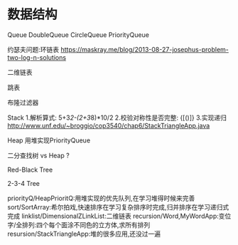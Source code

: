 # 数据结构

Queue
DoubleQueue
CircleQueue
PriorityQueue

约瑟夫问题:环链表
<https://maskray.me/blog/2013-08-27-josephus-problem-two-log-n-solutions>

二维链表

跳表

布隆过滤器

Stack
1.解析算式:
5+3*2-(2+3*8)*10/2
2.校验对称性是否完整:
{[()]}
3.实现递归<http://www.unf.edu/~broggio/cop3540/chap6/StackTriangleApp.java>

Heap
用堆实现PriorityQueue

二分查找树 vs Heap ?

Red-Black Tree

2-3-4 Tree


priorityQ/HeapPrioritQ:用堆实现的优先队列,在学习堆得时候来完善
sort/SortArray:希尔拍戏,快速排序在学习复杂排序时完成,归并排序在学习递归式完成
linklist/DimensionalZLinkList:二维链表
recursion/Word,MyWordApp:变位字/全排列:四个每个面涂不同色的立方体,求所有排列
resursion/StackTriangleApp:堆的很多应用,还没过一遍